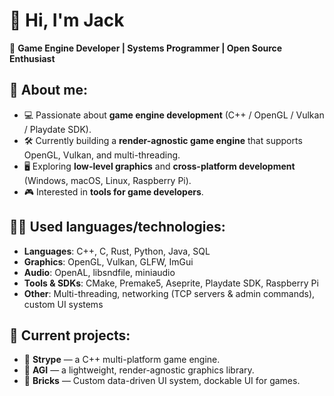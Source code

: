 # 👋 Hi, I'm Jack

🎯 **Game Engine Developer | Systems Programmer | Open Source Enthusiast**

## 🚀 About me:
- 💻 Passionate about **game engine development** (C++ / OpenGL / Vulkan / Playdate SDK).  
- 🛠 Currently building a **render-agnostic game engine** that supports OpenGL, Vulkan, and multi-threading.
- 🖥 Exploring **low-level graphics** and **cross-platform development** (Windows, macOS, Linux, Raspberry Pi).    
- 🎮 Interested in **tools for game developers**.  

## 🧑‍💻 Used languages/technologies:
- **Languages**: C++, C, Rust, Python, Java, SQL  
- **Graphics**: OpenGL, Vulkan, GLFW, ImGui  
- **Audio**: OpenAL, libsndfile, miniaudio  
- **Tools & SDKs**: CMake, Premake5, Aseprite, Playdate SDK, Raspberry Pi  
- **Other**: Multi-threading, networking (TCP servers & admin commands), custom UI systems  

## 📌 Current projects:
- 🔹 **Strype** — a C++ multi-platform game engine.
- 🔹 **AGI** — a lightweight, render-agnostic graphics library.  
- 🔹 **Bricks** — Custom data-driven UI system, dockable UI for games.  
